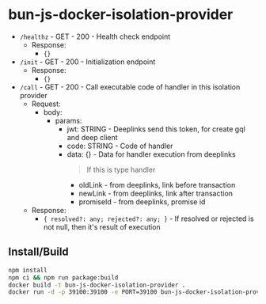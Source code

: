 # bun-js-docker-isolation-provider

- `/healthz` - GET - 200 - Health check endpoint
  - Response:
    - `{}`
- `/init` - GET - 200 - Initialization endpoint
  - Response:
    - `{}`
- `/call` - GET - 200 - Call executable code of handler in this isolation provider
  - Request:
    - body:
      - params:
        - jwt: STRING - Deeplinks send this token, for create gql and deep client
        - code: STRING - Code of handler
        - data: {} - Data for handler execution from deeplinks
          > If this is type handler
          - oldLink - from deeplinks, link before transaction
          - newLink - from deeplinks, link after transaction
          - promiseId - from deeplinks, promise id
  - Response:
    - `{ resolved?: any; rejected?: any; }` - If resolved or rejected is not null, then it's result of execution


## Install/Build
```bash
npm install
npm ci && npm run package:build
docker build -t bun-js-docker-isolation-provider .
docker run -d -p 39100:39100 -e PORT=39100 bun-js-docker-isolation-provider
```